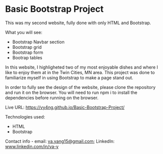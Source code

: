 # Basic Bootstrap Project
This was my second website, fully done with only HTML and Bootstrap.

What you will see:
 - Bootstrap Navbar section
 - Bootstrap grid
 - Bootstrap form
 - Bootrap tables

In this website, I highligheted two of my most enjoyable dishes and where I like to enjoy them at in the Twin Cities, MN area. 
This project was done to familiarize myself in using Bootstrap to make a page stand out.

In order to fully see the design of the website, please clone the repository and run it on the browser.
You will need to run npm i to install the dependencies before running on the browser.

Live URL: https://vy4ng.github.io/Basic-Bootstrap-Project/

Technologies used:
  - HTML
  - Bootstrap

Contact info - email: va.yang15@gmail.com; LinkedIn: www.linkedin.com/in/va-y

